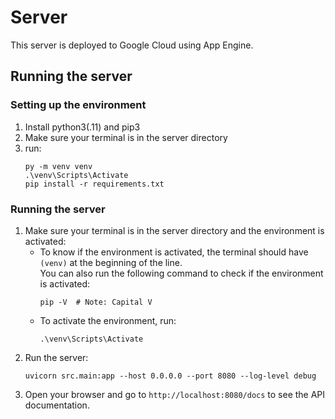 # Server

This server is deployed to Google Cloud using App Engine.

## Running the server

### Setting up the environment

1. Install python3(.11) and pip3
2. Make sure your terminal is in the server directory
3. run:  
    ```shell
    py -m venv venv
    .\venv\Scripts\Activate
    pip install -r requirements.txt
    ```

### Running the server

1. Make sure your terminal is in the server directory and the environment is activated:  
    - To know if the environment is activated, the terminal should have `(venv)` at the beginning of the line.  
        You can also run the following command to check if the environment is activated:  
        ```shell
        pip -V  # Note: Capital V
        ```
    - To activate the environment, run:  
        ```shell
        .\venv\Scripts\Activate
        ```
2. Run the server:
    ```shell
    uvicorn src.main:app --host 0.0.0.0 --port 8080 --log-level debug
    ```
3. Open your browser and go to `http://localhost:8080/docs` to see the API documentation.
